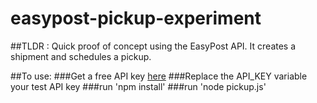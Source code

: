 # easypost-pickup-experiment

##TLDR : Quick proof of concept using the EasyPost API. It creates a shipment and schedules a pickup.


##To use:
###Get a free API key [here](https://www.easypost.com)
###Replace the API_KEY variable your test API key
###run 'npm install'
###run 'node pickup.js'
